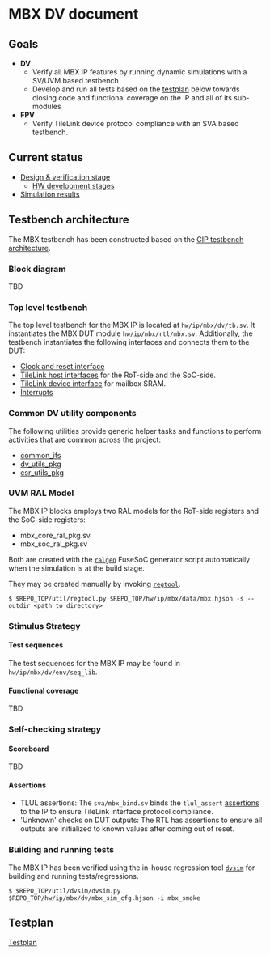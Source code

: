 # MBX DV document

## Goals
* **DV**
  * Verify all MBX IP features by running dynamic simulations with a SV/UVM based testbench
  * Develop and run all tests based on the [testplan](#testplan) below towards closing code and functional coverage on the IP and all of its sub-modules
* **FPV**
  * Verify TileLink device protocol compliance with an SVA based testbench.

## Current status
* [Design & verification stage](../../../README.md)
  * [HW development stages](../../../../doc/project_governance/development_stages.md)
* [Simulation results]()

## Testbench architecture

The MBX testbench has been constructed based on the [CIP testbench architecture](../../../dv/sv/cip_lib/README.md).

### Block diagram

TBD

### Top level testbench

The top level testbench for the MBX IP is located at `hw/ip/mbx/dv/tb.sv`. It instantiates the MBX DUT module `hw/ip/mbx/rtl/mbx.sv`.
Additionally, the testbench instantiates the following interfaces and connects them to the DUT:
* [Clock and reset interface](../../../dv/sv/common_ifs/README.md#clk_rst_if)
* [TileLink host interfaces](../../../dv/sv/tl_agent/README.md) for the RoT-side and the SoC-side.
* [TileLink device interface](../../../dv/sv/tl_agent/README.md) for mailbox SRAM.
* [Interrupts](../../../dv/sv/common_ifs/README.md#pins_if)

### Common DV utility components
The following utilities provide generic helper tasks and functions to perform activities that are common across the project:
* [common_ifs](../../../dv/sv/common_ifs/README.md)
* [dv_utils_pkg](../../../dv/sv/dv_utils/README.md)
* [csr_utils_pkg](../../../dv/sv/csr_utils/README.md)

### UVM RAL Model

The MBX IP blocks employs two RAL models for the RoT-side registers and the SoC-side registers:
* mbx_core_ral_pkg.sv
* mbx_soc_ral_pkg.sv

Both are created with the [`ralgen`](../../../dv/tools/ralgen/README.md) FuseSoC generator script automatically when the simulation is at the build stage.

They may be created manually by invoking [`regtool`](../../../../util/reggen/doc/setup_and_use.md).
```console
$ $REPO_TOP/util/regtool.py $REPO_TOP/hw/ip/mbx/data/mbx.hjson -s --outdir <path_to_directory>
```
### Stimulus Strategy
#### Test sequences
The test sequences for the MBX IP may be found in `hw/ip/mbx/dv/env/seq_lib`.

#### Functional coverage
TBD

### Self-checking strategy
#### Scoreboard
TBD

#### Assertions
* TLUL assertions: The `sva/mbx_bind.sv` binds the `tlul_assert` [assertions](../../tlul/doc/TlulProtocolChecker.md) to the IP to ensure TileLink interface protocol compliance.
* 'Unknown' checks on DUT outputs: The RTL has assertions to ensure all outputs are initialized to known values after coming out of reset.

### Building and running tests
The MBX IP has been verified using the in-house regression tool [`dvsim`](../../../../util/dvsim/README.md) for building and running tests/regressions.
```console
$ $REPO_TOP/util/dvsim/dvsim.py $REPO_TOP/hw/ip/mbx/dv/mbx_sim_cfg.hjson -i mbx_smoke
```

## Testplan
[Testplan](../data/mbx_testplan.hjson)
